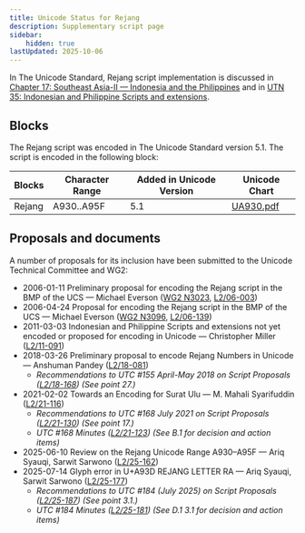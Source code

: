 ```yaml
---
title: Unicode Status for Rejang
description: Supplementary script page
sidebar:
    hidden: true
lastUpdated: 2025-10-06
---
```


In The Unicode Standard, Rejang script implementation is discussed in [Chapter 17: Southeast Asia-II — Indonesia and the Philippines](https://www.unicode.org/versions/latest/core-spec/chapter-17/#G27208) and in [UTN 35: Indonesian and Philippine Scripts and extensions](https://www.unicode.org/notes/tn35/).

## Blocks

The Rejang script was encoded in The Unicode Standard version 5.1. The script is encoded in the following block:

| Blocks | Character Range | Added in Unicode Version | Unicode Chart |
| ------ | --------------- | ------------------------ | ------------- |
| Rejang | A930..A95F | 5.1 | [UA930.pdf](http://www.unicode.org/charts/PDF/UA930.pdf) |

## Proposals and documents

A number of proposals for its inclusion have been submitted to the Unicode Technical Committee and WG2:
- 2006-01-11 Preliminary proposal for encoding the Rejang script in the BMP of the UCS — Michael Everson ([WG2 N3023](https://www.unicode.org/wg2/docs/n3023.pdf), [L2/06-003](http://www.unicode.org/cgi-bin/GetMatchingDocs.pl?L2/06-003))
- 2006-04-24 Proposal for encoding the Rejang script in the BMP of the UCS — Michael Everson ([WG2 N3096](https://www.unicode.org/wg2/docs/n3096.pdf), [L2/06-139](http://www.unicode.org/cgi-bin/GetMatchingDocs.pl?L2/06-139))
- 2011-03-03 Indonesian and Philippine Scripts and extensions not yet encoded or proposed for encoding in Unicode — Christopher Miller ([L2/11-091](http://www.unicode.org/cgi-bin/GetMatchingDocs.pl?L2/11-091))
- 2018-03-26 Preliminary proposal to encode Rejang Numbers in Unicode — Anshuman Pandey ([L2/18-081](http://www.unicode.org/cgi-bin/GetMatchingDocs.pl?L2/18-081))
  - _Recommendations to UTC #155 April-May 2018 on Script Proposals ([L2/18-168](http://www.unicode.org/L2/L2018/18168-script-rec.pdf)) (See point 27.)_
- 2021-02-02 Towards an Encoding for Surat Ulu — M. Mahali Syarifuddin ([L2/21-116](http://www.unicode.org/cgi-bin/GetMatchingDocs.pl?L2/21-116))
  - _Recommendations to UTC #168 July 2021 on Script Proposals ([L2/21-130](http://www.unicode.org/L2/L2021/21130-script-adhoc-rept.pdf)) (See point 17.)_
  - _UTC #168 Minutes ([L2/21-123](http://www.unicode.org/L2/L2021/21123.htm)) (See B.1 for decision and action items)_
- 2025-06-10 Review on the Rejang Unicode Range A930–A95F — Ariq Syauqi, Sarwit Sarwono ([L2/25-162](https://www.unicode.org/cgi-bin/GetMatchingDocs.pl?L2/25-162))
- 2025-07-14 Glyph error in U+A93D REJANG LETTER RA — Ariq Syauqi, Sarwit Sarwono ([L2/25-177](https://www.unicode.org/cgi-bin/GetMatchingDocs.pl?L2/25-177))
  - _Recommendations to UTC #184 (July 2025) on Script Proposals ([L2/25-187](http://www.unicode.org/cgi-bin/GetMatchingDocs.pl?L2/25-187)) (See point 3.1.)_
  - _UTC #184 Minutes ([L2/25-181](https://www.unicode.org/L2/L2025/25181.htm)) (See D.1 3.1 for decision and action items)_
